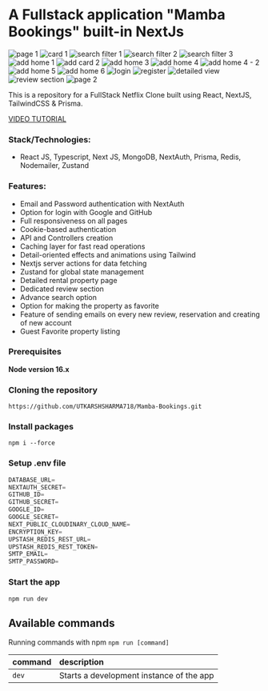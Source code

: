 # A Fullstack application "Mamba Bookings" built-in NextJs

![page 1](https://github.com/UTKARSHSHARMA718/Mamba-Bookings/assets/86897568/70fd4215-95dc-4d75-82c1-8c40b610e7a7)
![card 1](https://github.com/UTKARSHSHARMA718/Mamba-Bookings/assets/86897568/ef4cb86a-af52-42c1-814c-1afbe1c7d6cb)
![search filter 1](https://github.com/UTKARSHSHARMA718/Mamba-Bookings/assets/86897568/d2e065ac-a794-4ac0-ab85-09ec72c66e9f)
![search filter 2](https://github.com/UTKARSHSHARMA718/Mamba-Bookings/assets/86897568/1b83f407-4665-42d0-b567-f29328b504da)
![search filter 3](https://github.com/UTKARSHSHARMA718/Mamba-Bookings/assets/86897568/261b8940-c9db-403f-9f61-5290ee52a65d)
![add home 1](https://github.com/UTKARSHSHARMA718/Mamba-Bookings/assets/86897568/f9088924-b380-439f-b510-c4cf245a4056)
![add card 2](https://github.com/UTKARSHSHARMA718/Mamba-Bookings/assets/86897568/43ac31fd-521c-418b-81cf-11aa51f8ef20)
![add home 3](https://github.com/UTKARSHSHARMA718/Mamba-Bookings/assets/86897568/2d6d3255-03f5-4fde-8813-dbdb8874d8f6)
![add home 4](https://github.com/UTKARSHSHARMA718/Mamba-Bookings/assets/86897568/77758184-4a91-4346-920a-e546bf867c57)
![add home 4 - 2](https://github.com/UTKARSHSHARMA718/Mamba-Bookings/assets/86897568/dae772d3-466f-44e1-9f7a-e014fe0d78a6)
![add home 5](https://github.com/UTKARSHSHARMA718/Mamba-Bookings/assets/86897568/68fb3a12-2814-4f49-b3bf-d667b95ee9f8)
![add home 6](https://github.com/UTKARSHSHARMA718/Mamba-Bookings/assets/86897568/ac02cfea-7c49-42dc-820d-956180e9276f)
![login](https://github.com/UTKARSHSHARMA718/Mamba-Bookings/assets/86897568/2f79465b-dcad-41b7-a521-3432944d1d59)
![register](https://github.com/UTKARSHSHARMA718/Mamba-Bookings/assets/86897568/26390ce8-9fc0-46a3-8dd4-d276cce1d2b2)
![detailed view](https://github.com/UTKARSHSHARMA718/Mamba-Bookings/assets/86897568/0d482168-9f95-4de8-9d3f-14ad81915993)
![review section](https://github.com/UTKARSHSHARMA718/Mamba-Bookings/assets/86897568/60b955c9-028b-4132-ac28-76cf05fa5216)
![page 2](https://github.com/UTKARSHSHARMA718/Mamba-Bookings/assets/86897568/eba8f5da-fdc6-4ac9-91f6-8820a8f2a9e1)


This is a repository for a FullStack Netflix Clone built using React, NextJS, TailwindCSS & Prisma.

[VIDEO TUTORIAL](https://drive.google.com/file/d/1eYwcQ2pJrqPonzXOPVarY3goiHLpXcpw/view?usp=sharing)

### Stack/Technologies:

- React JS, Typescript, Next JS, MongoDB, NextAuth, Prisma, Redis, Nodemailer, Zustand

### Features:

- Email and Password authentication with NextAuth
- Option for login with Google and GitHub
- Full responsiveness on all pages
- Cookie-based authentication
- API and Controllers creation
- Caching layer for fast read operations
- Detail-oriented effects and animations using Tailwind
- Nextjs server actions for data fetching
- Zustand for global state management
- Detailed rental property page
- Dedicated review section
- Advance search option
- Option for making the property as favorite
- Feature of sending emails on every new review, reservation and creating of new account
- Guest Favorite property listing

### Prerequisites

**Node version 16.x**

### Cloning the repository

```shell
https://github.com/UTKARSHSHARMA718/Mamba-Bookings.git
```

### Install packages

```shell
npm i --force
```

### Setup .env file


```js
DATABASE_URL=
NEXTAUTH_SECRET=
GITHUB_ID=
GITHUB_SECRET=
GOOGLE_ID=
GOOGLE_SECRET=
NEXT_PUBLIC_CLOUDINARY_CLOUD_NAME=
ENCRYPTION_KEY=
UPSTASH_REDIS_REST_URL=
UPSTASH_REDIS_REST_TOKEN=
SMTP_EMAIL=
SMTP_PASSWORD=
```

### Start the app

```shell
npm run dev
```

## Available commands

Running commands with npm `npm run [command]`

| command         | description                              |
| :-------------- | :--------------------------------------- |
| `dev`           | Starts a development instance of the app |
